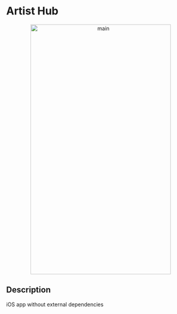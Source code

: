 # Artist Hub

<p align="center">
    <img src="main.gif" width="375" height="667" max-width="80%" alt="main"/>
</p>

## Description

iOS app without external dependencies 
